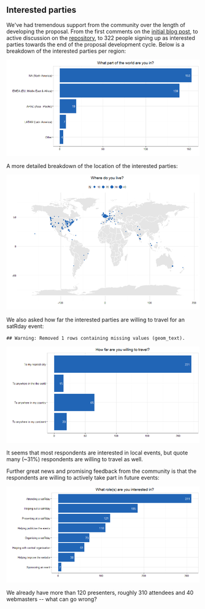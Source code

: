 Interested parties
------------------

We've had tremendous support from the community over the length of
developing the proposal. From the first comments on the [initial blog
post](http://itsalocke.com/sqlsaturdays-but-for-r/), to active
discussion on the
[repository](https://github.com/stephlocke/RSaturday-proposal), to 322
people signing up as interested parties towards the end of the proposal
development cycle. Below is a breakdown of the interested parties per
region:

![](plot_region-1.png)

A more detailed breakdown of the location of the interested parties:

![](plot_map-1.png)

We also asked how far the interested parties are willing to travel for
an satRday event:

    ## Warning: Removed 1 rows containing missing values (geom_text).

![](plot_travel-1.png)

It seems that most respondents are interested in local events, but quote
many (~31%) respondents are willing to travel as well.

Further great news and promising feedback from the community is that the
respondents are willing to actively take part in future events:

![](plot_activity-1.png)

We already have more than 120 presenters, roughly 310 attendees and 40
webmasters -- what can go wrong?
